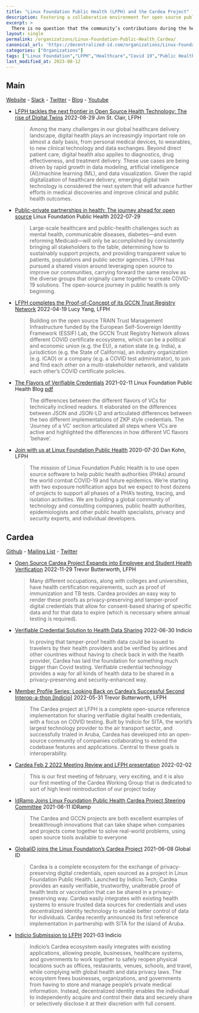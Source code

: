 ```yaml
---
title: "Linux Foundation Public Health (LFPH) and the Cardea Project"
description: Fostering a collaborative environment for open source public health
excerpt: >
  There is no question that the community’s contributions during the height of the pandemic provided enormous benefit – possibly even life-saving. LFPH has represented a unique opportunity for the tech community to start collaborating around an urgent global health need, and we look forward to the opportunity to generate similar momentum in the future to address global challenges in health IT.
layout: single
permalink: /organizations/Linux-Foundation-Public-Health_Cardea/
canonical_url: 'https://decentralized-id.com/organizations/Linux-Foundation-Public-Health_Cardea/'
categories: ["Organizations"]
tags: ["Linux Foundation","LFPH","Healthcare","Covid 19","Public Health Advisory Council","Cardea","TRAIN","ESSIF","GCCN","Hyperledger Labs"]
last_modified_at: 2023-08-12
---
```


## Main

[Website](https://www.lfph.io/) - [Slack](https://lfpublichealth.slack.com/) - [Twitter](https://twitter.com/LFPubHealth) - [Blog](https://www.lfph.io/blog/) - [Youtube](https://www.youtube.com/channel/UCirEps_wTjsD_oJM_WZJGuA)

* [LFPH tackles the next frontier in Open Source Health Technology: The rise of Digital Twins](https://www.lfph.io/2022/08/29/lfph-tackles-the-next-frontier-in-open-source-health-technology-the-rise-of-digital-twins/) 2022-08-29 Jim St. Clair, LFPH
  > Among the many challenges in our global healthcare delivery landscape, digital health plays an increasingly important role on almost a daily basis, from personal medical devices, to wearables, to new clinical technology and data exchanges. Beyond direct patient care, digital health also applies to diagnostics, drug effectiveness, and treatment delivery. These use cases are being driven by rapid growth in data modeling, artificial intelligence (AI)/machine learning (ML), and data visualization. Given the rapid digitalization of healthcare delivery, emerging digital twin technology is considered the next system that will advance further efforts in medical discoveries and improve clinical and public health outcomes.
* [Public-private partnerships in health: The journey ahead for open source](https://www.lfph.io/2022/07/29/public-private-partnerships-in-health-the-journey-ahead-for-open-source/) Linux Foundation Public Health 2022-07-29
  > Large-scale healthcare and public-health challenges such as mental health, communicable diseases, diabetes—and even reforming Medicaid—will only be accomplished by consistently bringing all stakeholders to the table, determining how to sustainably support projects, and providing transparent value to patients, populations and public sector agencies. LFPH has pursued a shared vision around leveraging open source to improve our communities, carrying forward the same resolve as the diverse groups that originally came together to create COVID-19 solutions. The open-source journey in public health is only beginning.
* [LFPH completes the Proof-of-Concept of its GCCN Trust Registry Network](https://www.lfph.io/2022/04/19/lfph-completes-the-proof-of-concept-of-its-gccn-trust-registry-network/) 2022-04-19 Lucy Yang, LFPH
  > Building on the open source TRAIN Trust Management Infrastructure funded by the European Self-Sovereign Identity Framework (ESSIF) Lab, the GCCN Trust Registry Network allows different COVID certificate ecosystems, which can be a political and economic union (e.g. the EU), a nation state (e.g. India), a jurisdiction (e.g. the State of California), an industry organization (e.g. ICAO) or a company (e.g. a COVID test administrator), to join and find each other on a multi-stakeholder network, and validate each other’s COVID certificate policies. 
* [The Flavors of Verifiable Credentials](https://www.lfph.io/2021/02/11/cci-verifiable-credentials-flavors-and-interoperability-paper/) 2021-02-11 Linux Foundation Public Health Blog [pdf]((https://www.lfph.io/wp-content/uploads/2021/02/Verifiable-Credentials-Flavors-Explained.pdf))
  > The differences between the different flavors of VCs for technically inclined readers. It elaborated on the differences between JSON and JSON-LD and articulated differences between the two different implementations of ZKP style credentials. The ‘Journey of a VC’ section articulated all steps where VCs are active and highlighted the differences in how different VC flavors ’behave’.
* [Join with us at Linux Foundation Public Health](https://www.lfph.io/2020/07/20/join-with-us-at-linux-foundation-public-health/) 2020-07-20 Dan Kohn, LFPH
  > The mission of Linux Foundation Public Health is to use open source software to help public health authorities (PHAs) around the world combat COVID-19 and future epidemics. We’re starting with two exposure notification apps but we expect to host dozens of projects to support all phases of a PHA’s testing, tracing, and isolation activities. We are building a global community of technology and consulting companies, public health authorities, epidemiologists and other public health specialists, privacy and security experts, and individual developers.

## Cardea

[Github](https://github.com/hyperledger-labs?q=cardea) - [Mailing List](https://github.com/hyperledger-labs/cardea) - [Twitter](https://twitter.com/cardeaproject)

* [Open Source Cardea Project Expands into Employee and Student Health Verification](https://www.lfph.io/2022/09/29/open-source-cardea-project-expands-into-employee-and-student-health-verification/) 2022-11-29 Trevor Butterworth, LFPH
  > Many different occupations, along with colleges and universities, have health certification requirements, such as proof of immunization and TB tests. Cardea provides an easy way to render these proofs as privacy-preserving and tamper-proof digital credentials that allow for consent-based sharing of specific data and for that data to expire (which is necessary where annual testing is required).
* [Verifiable Credential Solution to Health Data Sharing](https://indicio.tech/the-verifiable-credential-solution-to-health-data-sharing/) 2022-06-30 Indicio
  > In proving that tamper-proof health data could be issued to travelers by their health providers and be verified by airlines and other countries without having to check back in with the health provider, Cardea has laid the foundation for something much bigger than Covid testing. Verifiable credential technology provides a way for all kinds of health data to be shared in a privacy-preserving and security-enhanced way.
* [Member Profile Series: Looking Back on Cardea’s Successful Second Interop-a-thon [Indicio]](https://www.lfph.io/2022/03/31/member-profile-series-looking-back-on-cardeas-second-successful-interop-a-thon-indicio%ef%bf%bc/) 2022-05-31 Trevor Butterworth, LFPH
  > The Cardea project at LFPH is a complete open-source reference implementation for sharing verifiable digital health credentials, with a focus on COVID testing. Built by Indicio for SITA, the world’s largest technology provider to the air transport sector, and successfully trialed in Aruba, Cardea has developed into an open-source community of companies collaborating to extend the codebase features and applications. Central to these goals is interoperability.
* [Cardea Feb 2 2022 Meeting Review and LFPH presentation](https://www.youtube.com/watch?v=adFFsPRVcBA&list=PL3LvHy3eIPslC7YhQGXKPN4LvS3ekqfqE&index=2) 2022-02-02
  > This is our first meeting of february, very exciting, and it is also our first meeting of the Cardea Working Group that is dedicated to sort of high level reintroduction of our project today 
* [IdRamp Joins Linux Foundation Public Health Cardea Project Steering Committee](https://idramp.com/idramp-joins-linux-foundation-public-health-cardea-project-steering-committee/) 2021-06-11 IDRamp
  > The Cardea and GCCN projects are both excellent examples of breakthrough innovations that can take shape when companies and projects come together to solve real-world problems, using open source tools available to everyone
* [GlobaliD joins the Linux Foundation’s Cardea Project](https://medium.com/global-id/globalid-joins-the-linux-foundations-cardea-project-22f298032240) 2021-06-08 Global ID
  > Cardea is a complete ecosystem for the exchange of privacy-preserving digital credentials, open sourced as a project in Linux Foundation Public Health. Launched by Indicio.Tech, Cardea provides an easily verifiable, trustworthy, unalterable proof of health tests or vaccination that can be shared in a privacy-preserving way. Cardea easily integrates with existing health systems to ensure trusted data sources for credentials and uses decentralized identity technology to enable better control of data for individuals. Cardea recently announced its first reference implementation in partnership with SITA for the island of Aruba.
* [Indicio Submission to LFPH](https://docs.google.com/document/d/1Vl9IKRg6ygHD1njc8GfnjsQglDOVglBKbuXHSuqQ7T4/edit?usp=sharing) 2021-03 Indicio
  > Indicio’s Cardea ecosystem easily integrates with existing applications, allowing people, businesses, healthcare systems, and governments to work together to safely reopen physical locations such as offices, restaurants, venues, schools, and travel, while complying with global health and data privacy laws. The ecosystem frees businesses, organizations, and governments from having to store and manage people’s private medical information. Instead, decentralized identity enables the individual to independently acquire and control their data and securely share or selectively disclose it at their discretion with full consent.


